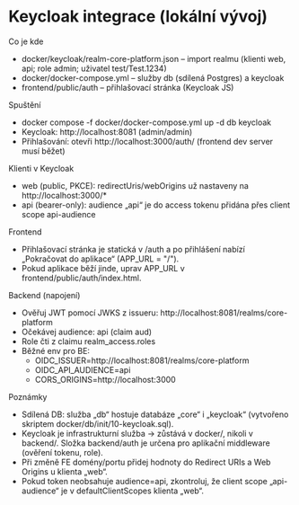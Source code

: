 # Keycloak integrace (lokální vývoj)

Co je kde
- docker/keycloak/realm-core-platform.json – import realmu (klienti web, api; role admin; uživatel test/Test.1234)
- docker/docker-compose.yml – služby db (sdílená Postgres) a keycloak
- frontend/public/auth – přihlašovací stránka (Keycloak JS)

Spuštění
- docker compose -f docker/docker-compose.yml up -d db keycloak
- Keycloak: http://localhost:8081 (admin/admin)
- Přihlašování: otevři http://localhost:3000/auth/ (frontend dev server musí běžet)

Klienti v Keycloak
- web (public, PKCE): redirectUris/webOrigins už nastaveny na http://localhost:3000/*
- api (bearer-only): audience „api“ je do access tokenu přidána přes client scope api-audience

Frontend
- Přihlašovací stránka je statická v /auth a po přihlášení nabízí „Pokračovat do aplikace“ (APP_URL = "/").
- Pokud aplikace běží jinde, uprav APP_URL v frontend/public/auth/index.html.

Backend (napojení)
- Ověřuj JWT pomocí JWKS z issueru: http://localhost:8081/realms/core-platform
- Očekávej audience: api (claim aud)
- Role čti z claimu realm_access.roles
- Běžné env pro BE:
  - OIDC_ISSUER=http://localhost:8081/realms/core-platform
  - OIDC_API_AUDIENCE=api
  - CORS_ORIGINS=http://localhost:3000

Poznámky
- Sdílená DB: služba „db“ hostuje databáze „core“ i „keycloak“ (vytvořeno skriptem docker/db/init/10-keycloak.sql).
- Keycloak je infrastrukturní služba → zůstává v docker/, nikoli v backend/. Složka backend/auth je určena pro aplikační middleware (ověření tokenu, role).
- Při změně FE domény/portu přidej hodnoty do Redirect URIs a Web Origins u klienta „web“.
- Pokud token neobsahuje audience=api, zkontroluj, že client scope „api-audience“ je v defaultClientScopes klienta „web“.
